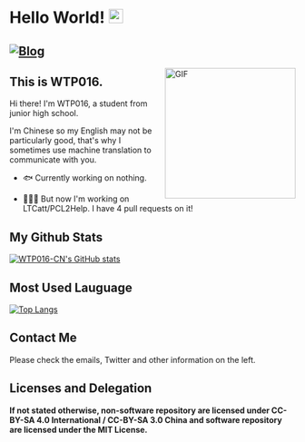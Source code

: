 # Hello World! <img src="https://media.giphy.com/media/hvRJCLFzcasrR4ia7z/giphy.gif" width="25px">
[![Blog](https://img.shields.io/badge/blog-%40wtp016-red)](https://wtp016-cn.github.io)
---
<img align="right" alt="GIF" height="230px" src="https://cdn.jsdelivr.net/gh/TheZihanGu/TheZihanGu@master/img/HEAD.gif" />

## This is WTP016.

Hi there! I'm WTP016, a student from junior high school.


I'm Chinese so my English may not be particularly good, that's why I sometimes use machine translation to communicate with you.

* 🐟 Currently working on nothing.

* 👨🏻‍💻 But now I'm working on LTCatt/PCL2Help. I have 4 pull requests on it!

## My Github Stats
[![WTP016-CN's GitHub stats](https://github-readme-stats.vercel.app/api?username=wtp016-cn&show_icons=true&theme=graywhite&count_private=true)](https://wtp016-cn.github.io)

## Most Used Lauguage
[![Top Langs](https://github-readme-stats.vercel.app/api/top-langs/?username=WTP016-CN&layout=compact)](https://github.com/wtp016-cn)

## Contact Me
Please check the emails, Twitter and other information on the left.

## Licenses and Delegation
**If not stated otherwise, non-software repository are licensed under CC-BY-SA 4.0 International / CC-BY-SA 3.0 China and software repository are licensed under the MIT License.**
